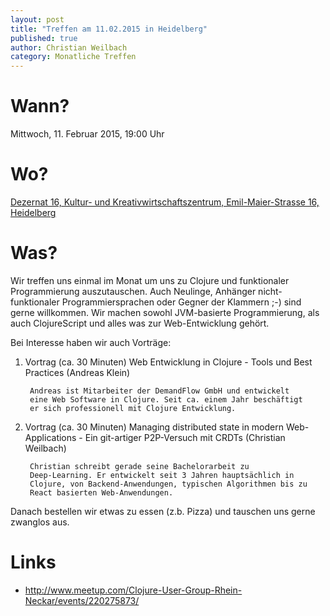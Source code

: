 ```yaml
---
layout: post
title: "Treffen am 11.02.2015 in Heidelberg"
published: true
author: Christian Weilbach
category: Monatliche Treffen
---
```


# Wann?

Mittwoch, 11. Februar 2015, 19:00 Uhr

# Wo?

[Dezernat 16, Kultur- und Kreativwirtschaftszentrum, Emil-Maier-Strasse 16, Heidelberg](http://maps.google.com/maps?f=q&hl=en&q=Emil-Maier-Strasse+16%2C+Heidelberg%2C+de)

# Was?

Wir treffen uns einmal im Monat um uns zu Clojure und funktionaler
Programmierung auszutauschen. Auch Neulinge, Anhänger
nicht-funktionaler Programmiersprachen oder Gegner der Klammern ;-)
sind gerne willkommen. Wir machen sowohl JVM-basierte Programmierung,
als auch ClojureScript und alles was zur Web-Entwicklung gehört.

Bei Interesse haben wir auch Vorträge:

1. Vortrag (ca. 30 Minuten)
   Web Entwicklung in Clojure - Tools und Best Practices (Andreas Klein)

        Andreas ist Mitarbeiter der DemandFlow GmbH und entwickelt
        eine Web Software in Clojure. Seit ca. einem Jahr beschäftigt
        er sich professionell mit Clojure Entwicklung.

2. Vortrag (ca. 30 Minuten)
   Managing distributed state in modern Web-Applications - Ein git-artiger P2P-Versuch mit CRDTs (Christian Weilbach)

        Christian schreibt gerade seine Bachelorarbeit zu
        Deep-Learning. Er entwickelt seit 3 Jahren hauptsächlich in
        Clojure, von Backend-Anwendungen, typischen Algorithmen bis zu
        React basierten Web-Anwendungen.


Danach bestellen wir etwas zu essen (z.b. Pizza) und tauschen uns
gerne zwanglos aus.

# Links

- <http://www.meetup.com/Clojure-User-Group-Rhein-Neckar/events/220275873/>
